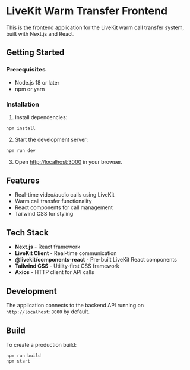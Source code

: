 # LiveKit Warm Transfer Frontend

This is the frontend application for the LiveKit warm call transfer system, built with Next.js and React.

## Getting Started

### Prerequisites

- Node.js 18 or later
- npm or yarn

### Installation

1. Install dependencies:
```bash
npm install
```

2. Start the development server:
```bash
npm run dev
```

3. Open [http://localhost:3000](http://localhost:3000) in your browser.

## Features

- Real-time video/audio calls using LiveKit
- Warm call transfer functionality
- React components for call management
- Tailwind CSS for styling

## Tech Stack

- **Next.js** - React framework
- **LiveKit Client** - Real-time communication
- **@livekit/components-react** - Pre-built LiveKit React components
- **Tailwind CSS** - Utility-first CSS framework
- **Axios** - HTTP client for API calls

## Development

The application connects to the backend API running on `http://localhost:8000` by default.

## Build

To create a production build:

```bash
npm run build
npm start
```